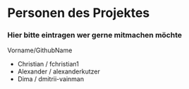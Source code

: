 # Personen des Projektes

### Hier bitte eintragen wer gerne mitmachen möchte
Vorname/GithubName
- Christian / fchristian1
- Alexander / alexanderkutzer
- Dima / dmitrii-vainman
